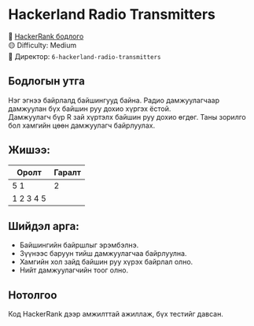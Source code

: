 # Hackerland Radio Transmitters

🔗 [HackerRank бодлого](https://www.hackerrank.com/challenges/hackerland-radio-transmitters)  
🟡 Difficulty: Medium  
📂 Директор: `6-hackerland-radio-transmitters`

## Бодлогын утга

Нэг эгнээ байрлалд байшингууд байна. Радио дамжуулагчаар дамжуулан бүх байшин руу дохио хүргэх ёстой.  
Дамжуулагч бүр R зай хүртэлх байшин руу дохио өгдөг. Таны зорилго бол хамгийн цөөн дамжуулагч байрлуулах.

## Жишээ:

| Оролт                 | Гаралт |
|-----------------------|--------|
| 5 1                   | 2      |
| 1 2 3 4 5             |        |

## Шийдэл арга:

- Байшингийн байршлыг эрэмбэлнэ.  
- Зүүнээс баруун тийш дамжуулагчаа байрлуулна.  
- Хамгийн хол зайд байшин руу хүрэх байрлал олно.  
- Нийт дамжуулагчийн тоог олно.

## Нотолгоо

Код HackerRank дээр амжилттай ажиллаж, бүх тестийг давсан.

